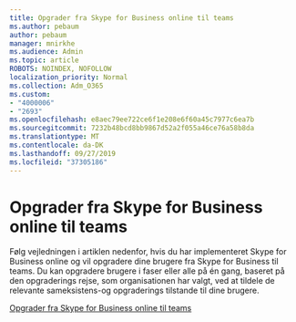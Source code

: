 ```yaml
---
title: Opgrader fra Skype for Business online til teams
ms.author: pebaum
author: pebaum
manager: mnirkhe
ms.audience: Admin
ms.topic: article
ROBOTS: NOINDEX, NOFOLLOW
localization_priority: Normal
ms.collection: Adm_O365
ms.custom:
- "4000006"
- "2693"
ms.openlocfilehash: e8aec79ee722ce6f1e208e6f60a45c7977c6ea7b
ms.sourcegitcommit: 7232b48bcd8bb9867d52a2f055a46ce76a58b8da
ms.translationtype: MT
ms.contentlocale: da-DK
ms.lasthandoff: 09/27/2019
ms.locfileid: "37305186"
---
```

# <a name="upgrade-from-skype-for-business-online-to-teams"></a>Opgrader fra Skype for Business online til teams  

Følg vejledningen i artiklen nedenfor, hvis du har implementeret Skype for Business online og vil opgradere dine brugere fra Skype for Business til teams. Du kan opgradere brugere i faser eller alle på én gang, baseret på den opgraderings rejse, som organisationen har valgt, ved at tildele de relevante sameksistens-og opgraderings tilstande til dine brugere.

[Opgrader fra Skype for Business online til teams](https://docs.microsoft.com/MicrosoftTeams/upgrade-to-teams-execute-skypeforbusinessonline) 